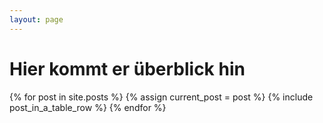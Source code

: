 ```yaml
---
layout: page
---
```


# Hier kommt er überblick hin

<table class="table table-striped">
  {% for post in site.posts %}
    {% assign current_post = post %}
    {% include post_in_a_table_row %}
  {% endfor %}
</table>

